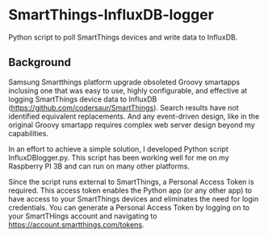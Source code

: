 # SmartThings-InfluxDB-logger
Python script to poll SmartThings devices and write data to InfluxDB.

## Background
Samsung Smartthings platform upgrade obsoleted Groovy smartapps inclusing one that was easy to use, highly configurable, and effective at logging SmartThings device data to InfluxDB (https://github.com/codersaur/SmartThings).  Search results have not identified equivalent replacements.  And any event-driven design, like in the original Groovy smartapp requires complex web server design beyond my capabilities.

In an effort to achieve a simple solution, I developed Python script InfluxDBlogger.py.  This script has been working well for me on my Raspberry PI 3B and can run on many other platforms.

Since the script runs external to SmartThings, a Personal Access Token is required.  This access token enables the Python app (or any other app) to have access to your SmartThings devices and eliminates the need for login credentials.  You can generate a Personal Access Token by logging on to your SmartTHings account and navigating to https://account.smartthings.com/tokens.
